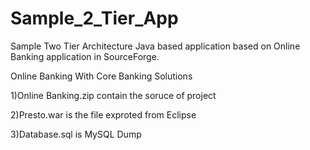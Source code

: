 # Sample_2_Tier_App
Sample Two Tier Architecture Java based application based on Online Banking application in SourceForge.

Online Banking With Core Banking Solutions 

1)Online Banking.zip  contain the soruce of project 

2)Presto.war is the file exproted from Eclipse

3)Database.sql is MySQL Dump


